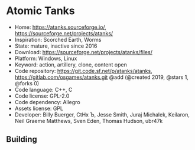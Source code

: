 # Atomic Tanks

- Home: https://atanks.sourceforge.io/, https://sourceforge.net/projects/atanks/
- Inspiration: Scorched Earth, Worms
- State: mature, inactive since 2016
- Download: https://sourceforge.net/projects/atanks/files/
- Platform: Windows, Linux
- Keyword: action, artillery, clone, content open
- Code repository: https://git.code.sf.net/p/atanks/atanks, https://gitlab.com/osgames/atanks.git @add (@created 2019, @stars 1, @forks 0)
- Code language: C++, C
- Code license: GPL-2.0
- Code dependency: Allegro
- Assets license: GPL
- Developer: Billy Buerger, CtHx Ъ, Jesse Smith, Juraj Michalek, Keilaron, Neil Graeme Matthews, Sven Eden, Thomas Hudson, ubr47k

## Building
